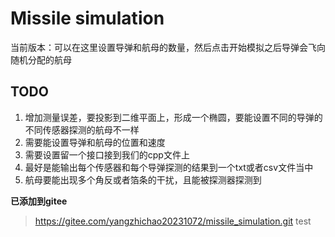 # Missile simulation
当前版本：可以在这里设置导弹和航母的数量，然后点击开始模拟之后导弹会飞向随机分配的航母
## TODO
1. 增加测量误差，要投影到二维平面上，形成一个椭圆，要能设置不同的导弹的不同传感器探测的航母不一样
2. 需要能设置导弹和航母的位置和速度
3. 需要设置留一个接口接到我们的cpp文件上
4. 最好是能输出每个传感器和每个导弹探测的结果到一个txt或者csv文件当中
5. 航母要能出现多个角反或者箔条的干扰，且能被探测器探测到

**已添加到gitee**
> https://gitee.com/yangzhichao20231072/missile_simulation.git
test